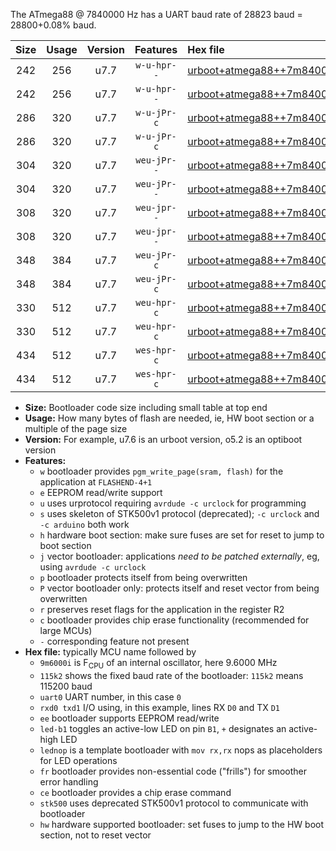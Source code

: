 The ATmega88 @ 7840000 Hz has a UART baud rate of 28823 baud = 28800+0.08% baud.

|Size|Usage|Version|Features|Hex file|
|:-:|:-:|:-:|:-:|:--|
|242|256|u7.7|`w-u-hpr--`|[urboot+atmega88++7m8400i+++28k8_uart0_rxd0_txd1_led+b5_fr_hw.hex](https://raw.githubusercontent.com/stefanrueger/urboot.hex/main/mcus/atmega88/internal_oscillator/fint++7m8400_Hz/br+++28k8_bps/urboot+atmega88++7m8400i+++28k8_uart0_rxd0_txd1_led+b5_fr_hw.hex)|
|242|256|u7.7|`w-u-hpr--`|[urboot+atmega88++7m8400i+++28k8_uart0_rxd0_txd1_lednop_fr_hw.hex](https://raw.githubusercontent.com/stefanrueger/urboot.hex/main/mcus/atmega88/internal_oscillator/fint++7m8400_Hz/br+++28k8_bps/urboot+atmega88++7m8400i+++28k8_uart0_rxd0_txd1_lednop_fr_hw.hex)|
|286|320|u7.7|`w-u-jPr-c`|[urboot+atmega88++7m8400i+++28k8_uart0_rxd0_txd1_led+b5_fr_ce.hex](https://raw.githubusercontent.com/stefanrueger/urboot.hex/main/mcus/atmega88/internal_oscillator/fint++7m8400_Hz/br+++28k8_bps/urboot+atmega88++7m8400i+++28k8_uart0_rxd0_txd1_led+b5_fr_ce.hex)|
|286|320|u7.7|`w-u-jPr-c`|[urboot+atmega88++7m8400i+++28k8_uart0_rxd0_txd1_lednop_fr_ce.hex](https://raw.githubusercontent.com/stefanrueger/urboot.hex/main/mcus/atmega88/internal_oscillator/fint++7m8400_Hz/br+++28k8_bps/urboot+atmega88++7m8400i+++28k8_uart0_rxd0_txd1_lednop_fr_ce.hex)|
|304|320|u7.7|`weu-jPr--`|[urboot+atmega88++7m8400i+++28k8_uart0_rxd0_txd1_ee_led+b5.hex](https://raw.githubusercontent.com/stefanrueger/urboot.hex/main/mcus/atmega88/internal_oscillator/fint++7m8400_Hz/br+++28k8_bps/urboot+atmega88++7m8400i+++28k8_uart0_rxd0_txd1_ee_led+b5.hex)|
|304|320|u7.7|`weu-jPr--`|[urboot+atmega88++7m8400i+++28k8_uart0_rxd0_txd1_ee_lednop.hex](https://raw.githubusercontent.com/stefanrueger/urboot.hex/main/mcus/atmega88/internal_oscillator/fint++7m8400_Hz/br+++28k8_bps/urboot+atmega88++7m8400i+++28k8_uart0_rxd0_txd1_ee_lednop.hex)|
|308|320|u7.7|`weu-jpr--`|[urboot+atmega88++7m8400i+++28k8_uart0_rxd0_txd1_ee_led+b5_fr.hex](https://raw.githubusercontent.com/stefanrueger/urboot.hex/main/mcus/atmega88/internal_oscillator/fint++7m8400_Hz/br+++28k8_bps/urboot+atmega88++7m8400i+++28k8_uart0_rxd0_txd1_ee_led+b5_fr.hex)|
|308|320|u7.7|`weu-jpr--`|[urboot+atmega88++7m8400i+++28k8_uart0_rxd0_txd1_ee_lednop_fr.hex](https://raw.githubusercontent.com/stefanrueger/urboot.hex/main/mcus/atmega88/internal_oscillator/fint++7m8400_Hz/br+++28k8_bps/urboot+atmega88++7m8400i+++28k8_uart0_rxd0_txd1_ee_lednop_fr.hex)|
|348|384|u7.7|`weu-jPr-c`|[urboot+atmega88++7m8400i+++28k8_uart0_rxd0_txd1_ee_led+b5_fr_ce.hex](https://raw.githubusercontent.com/stefanrueger/urboot.hex/main/mcus/atmega88/internal_oscillator/fint++7m8400_Hz/br+++28k8_bps/urboot+atmega88++7m8400i+++28k8_uart0_rxd0_txd1_ee_led+b5_fr_ce.hex)|
|348|384|u7.7|`weu-jPr-c`|[urboot+atmega88++7m8400i+++28k8_uart0_rxd0_txd1_ee_lednop_fr_ce.hex](https://raw.githubusercontent.com/stefanrueger/urboot.hex/main/mcus/atmega88/internal_oscillator/fint++7m8400_Hz/br+++28k8_bps/urboot+atmega88++7m8400i+++28k8_uart0_rxd0_txd1_ee_lednop_fr_ce.hex)|
|330|512|u7.7|`weu-hpr-c`|[urboot+atmega88++7m8400i+++28k8_uart0_rxd0_txd1_ee_led+b5_fr_ce_hw.hex](https://raw.githubusercontent.com/stefanrueger/urboot.hex/main/mcus/atmega88/internal_oscillator/fint++7m8400_Hz/br+++28k8_bps/urboot+atmega88++7m8400i+++28k8_uart0_rxd0_txd1_ee_led+b5_fr_ce_hw.hex)|
|330|512|u7.7|`weu-hpr-c`|[urboot+atmega88++7m8400i+++28k8_uart0_rxd0_txd1_ee_lednop_fr_ce_hw.hex](https://raw.githubusercontent.com/stefanrueger/urboot.hex/main/mcus/atmega88/internal_oscillator/fint++7m8400_Hz/br+++28k8_bps/urboot+atmega88++7m8400i+++28k8_uart0_rxd0_txd1_ee_lednop_fr_ce_hw.hex)|
|434|512|u7.7|`wes-hpr-c`|[urboot+atmega88++7m8400i+++28k8_uart0_rxd0_txd1_ee_led+b5_fr_ce_stk500_hw.hex](https://raw.githubusercontent.com/stefanrueger/urboot.hex/main/mcus/atmega88/internal_oscillator/fint++7m8400_Hz/br+++28k8_bps/urboot+atmega88++7m8400i+++28k8_uart0_rxd0_txd1_ee_led+b5_fr_ce_stk500_hw.hex)|
|434|512|u7.7|`wes-hpr-c`|[urboot+atmega88++7m8400i+++28k8_uart0_rxd0_txd1_ee_lednop_fr_ce_stk500_hw.hex](https://raw.githubusercontent.com/stefanrueger/urboot.hex/main/mcus/atmega88/internal_oscillator/fint++7m8400_Hz/br+++28k8_bps/urboot+atmega88++7m8400i+++28k8_uart0_rxd0_txd1_ee_lednop_fr_ce_stk500_hw.hex)|

- **Size:** Bootloader code size including small table at top end
- **Usage:** How many bytes of flash are needed, ie, HW boot section or a multiple of the page size
- **Version:** For example, u7.6 is an urboot version, o5.2 is an optiboot version
- **Features:**
  + `w` bootloader provides `pgm_write_page(sram, flash)` for the application at `FLASHEND-4+1`
  + `e` EEPROM read/write support
  + `u` uses urprotocol requiring `avrdude -c urclock` for programming
  + `s` uses skeleton of STK500v1 protocol (deprecated); `-c urclock` and `-c arduino` both work
  + `h` hardware boot section: make sure fuses are set for reset to jump to boot section
  + `j` vector bootloader: applications *need to be patched externally*, eg, using `avrdude -c urclock`
  + `p` bootloader protects itself from being overwritten
  + `P` vector bootloader only: protects itself and reset vector from being overwritten
  + `r` preserves reset flags for the application in the register R2
  + `c` bootloader provides chip erase functionality (recommended for large MCUs)
  + `-` corresponding feature not present
- **Hex file:** typically MCU name followed by
  + `9m6000i` is F<sub>CPU</sub> of an internal oscillator, here 9.6000 MHz
  + `115k2` shows the fixed baud rate of the bootloader: `115k2` means 115200 baud
  + `uart0` UART number, in this case `0`
  + `rxd0 txd1` I/O using, in this example, lines RX `D0` and TX `D1`
  + `ee` bootloader supports EEPROM read/write
  + `led-b1` toggles an active-low LED on pin `B1`, `+` designates an active-high LED
  + `lednop` is a template bootloader with `mov rx,rx` nops as placeholders for LED operations
  + `fr` bootloader provides non-essential code ("frills") for smoother error handling
  + `ce` bootloader provides a chip erase command
  + `stk500` uses deprecated STK500v1 protocol to communicate with bootloader
  + `hw` hardware supported bootloader: set fuses to jump to the HW boot section, not to reset vector
